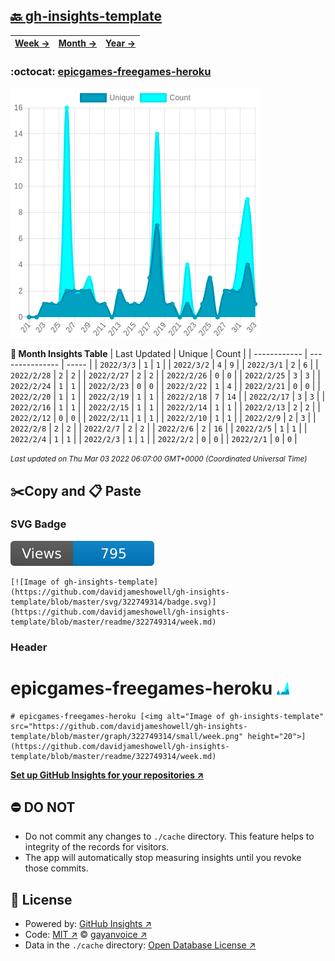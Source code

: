 ## [🔙 gh-insights-template](https://github.com/davidjameshowell/gh-insights-template)
| [**Week →**](https://github.com/davidjameshowell/gh-insights-template/blob/master/readme/322749314/week.md) | [**Month →**](https://github.com/davidjameshowell/gh-insights-template/blob/master/readme/322749314/month.md) | [**Year →**](https://github.com/davidjameshowell/gh-insights-template/blob/master/readme/322749314/year.md) |
 | ------------ | --------------- | ----- |

### :octocat: [epicgames-freegames-heroku](https://github.com/davidjameshowell/epicgames-freegames-heroku)
![Image of gh-insights-template](https://github.com/davidjameshowell/gh-insights-template/blob/master/graph/322749314/large/month.png)

**:calendar: Month Insights Table**
| Last Updated | Unique | Count |
 | ------------ | --------------- | ----- |
 | `2022/3/3` |  `1` | `1` |
 | `2022/3/2` |  `4` | `9` |
 | `2022/3/1` |  `2` | `6` |
 | `2022/2/28` |  `2` | `2` |
 | `2022/2/27` |  `2` | `2` |
 | `2022/2/26` |  `0` | `0` |
 | `2022/2/25` |  `3` | `3` |
 | `2022/2/24` |  `1` | `1` |
 | `2022/2/23` |  `0` | `0` |
 | `2022/2/22` |  `1` | `4` |
 | `2022/2/21` |  `0` | `0` |
 | `2022/2/20` |  `1` | `1` |
 | `2022/2/19` |  `1` | `1` |
 | `2022/2/18` |  `7` | `14` |
 | `2022/2/17` |  `3` | `3` |
 | `2022/2/16` |  `1` | `1` |
 | `2022/2/15` |  `1` | `1` |
 | `2022/2/14` |  `1` | `1` |
 | `2022/2/13` |  `2` | `2` |
 | `2022/2/12` |  `0` | `0` |
 | `2022/2/11` |  `1` | `1` |
 | `2022/2/10` |  `1` | `1` |
 | `2022/2/9` |  `2` | `3` |
 | `2022/2/8` |  `2` | `2` |
 | `2022/2/7` |  `2` | `2` |
 | `2022/2/6` |  `2` | `16` |
 | `2022/2/5` |  `1` | `1` |
 | `2022/2/4` |  `1` | `1` |
 | `2022/2/3` |  `1` | `1` |
 | `2022/2/2` |  `0` | `0` |
 | `2022/2/1` |  `0` | `0` |

<small><i>Last updated on Thu Mar 03 2022 06:07:00 GMT+0000 (Coordinated Universal Time)</i></small>

## ✂️Copy and 📋 Paste
### SVG Badge
[![Image of gh-insights-template](https://github.com/davidjameshowell/gh-insights-template/blob/master/svg/322749314/badge.svg)](https://github.com/davidjameshowell/gh-insights-template/blob/master/readme/322749314/week.md)
```readme
[![Image of gh-insights-template](https://github.com/davidjameshowell/gh-insights-template/blob/master/svg/322749314/badge.svg)](https://github.com/davidjameshowell/gh-insights-template/blob/master/readme/322749314/week.md)
```
### Header
# epicgames-freegames-heroku [<img alt="Image of gh-insights-template" src="https://github.com/davidjameshowell/gh-insights-template/blob/master/graph/322749314/small/week.png" height="20">](https://github.com/davidjameshowell/gh-insights-template/blob/master/readme/322749314/week.md)
```readme
# epicgames-freegames-heroku [<img alt="Image of gh-insights-template" src="https://github.com/davidjameshowell/gh-insights-template/blob/master/graph/322749314/small/week.png" height="20">](https://github.com/davidjameshowell/gh-insights-template/blob/master/readme/322749314/week.md)
```
[**Set up GitHub Insights for your repositories ↗️**](https://github.com/gayanvoice/github-insights)
## ⛔ DO NOT
- Do not commit any changes to `./cache` directory. This feature helps to integrity of the records for visitors.
- The app will automatically stop measuring insights until you revoke those commits.
## 📄 License
- Powered by: [GitHub Insights ↗️](https://github.com/gayanvoice/github-insights)
- Code: [MIT ↗️](./LICENSE) © [gayanvoice ↗️](https://github.com/gayanvoice)
- Data in the `./cache` directory: [Open Database License ↗️](https://opendatacommons.org/licenses/odbl/1-0/)